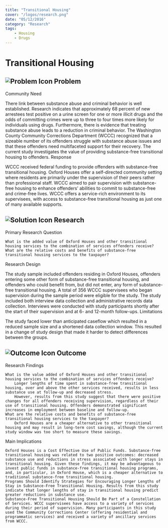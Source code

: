 ```yaml
---
title: "Transitional Housing"
cover: "/logos/research.png"
date: "05/12/2016"
category: "Research"
tags:
    - Housing
    - Drugs 
---
```


# Transitional Housing

## ![Problem Icon](https://github.com/google/material-design-icons/raw/master/alert/1x_web/ic_error_outline_black_48dp.png "Problem") Problem

Community Need

There link between substance abuse and criminal behavior is well established. Research indicates that approximately 68 percent of new arrestees test positive on a urine screen for one or more illicit drugs and the odds of committing crimes were up to three to four times more likely for individuals using drugs. Furthermore, there is evidence that treating substance abuse leads to a reduction in criminal behavior. The Washington County Community Corrections Department (WCCC) recognized that a sizeable number of its offenders struggle with substance abuse issues and that these offenders need multifaceted support for their recovery. The current study investigates the value of providing substance-free transitional housing to offenders.
Response

WCCC received federal funding to provide offenders with substance-free transitional housing. Oxford Houses offer a self-directed community setting where residents are primarily under the supervision of their peers rather than professional staff. WCCC aimed to pair supervision with substance-free housing to enhance offenders’ abilities to commit to substance-free and crime-free lives. WCCC offers a service-rich environment to its supervisees, with access to substance-free transitional housing as just one of many available supports.

## ![Solution Icon](https://github.com/google/material-design-icons/raw/master/action/1x_web/ic_lightbulb_outline_black_48dp.png "Solution") Research

Primary Research Question

    What is the added value of Oxford Houses and other transitional housing services to the combination of services offenders receive?
    What are the relative costs and benefits of substance-free transitional housing services to the taxpayer?

Research Design

The study sample included offenders residing in Oxford Houses, offenders entering some other form of substance-free transitional housing, and offenders who could benefit from, but did not enter, any form of substance-free transitional housing. A total of 356 WCCC supervisees who began supervision during the sample period were eligible for the study. The study included both interview data collection and administrative records data collection. Interviews were conducted with study participants shortly after the start of their supervision and at 6- and 12-month follow-ups.
Limitations

The study faced lower than anticipated caseflow which resulted in a reduced sample size and a shortened data collection window. This resulted in a change of study design that made it harder to detect differences between the groups.

## ![Outcome Icon](https://github.com/google/material-design-icons/raw/master/action/1x_web/ic_view_list_black_48dp.png "Outcome") Outcome

Research Findings

    What is the value added of Oxford Houses and other transitional housing services to the combination of services offenders receive?
        Longer lengths of time spent in substance-free transitional housing, over and above the other services received, results in less substance use at follow-up and decreased stress.
        However, results from this study suggest that there were positive changes for all offenders receiving supervision, regardless of their use of transitional housing. Offenders demonstrated significant increases in employment between baseline and follow-up.
    What are the relative costs and benefits of substance-free transitional housing services to the taxpayer?
        Oxford Houses are a cheaper alternative to other transitional housing and may result in long-term cost savings, although the current study window was too short to measure these savings.

Main Implications

    Oxford Houses is a Cost Effective Use of Public Funds. Substance-free transitional housing was related to two positive outcomes: decreased substance use and reductions in stress associated with longer stays in transitional housing. Given these findings, it may be advantageous to invest public funds in substance-free transitional housing programs, and, in particular, in Oxford House, which is a cheaper alternative to traditional substance-free transitional housing.
    Programs Should Identify Strategies for Encouraging Longer Lengths of Stay in Substance-Free Transitional Housing. Results from this study indicate that longer lengths of stay in transitional housing predict greater reductions in substance use.
    Substance-Free Transitional Housing Should Be Part of a Constellation of Services. WCCC supervisees have access to a variety of services during their period of supervision. Many participants in this study used the Community Corrections Center (offering residential and programmatic services) and received a variety of ancillary services from WCCC.
